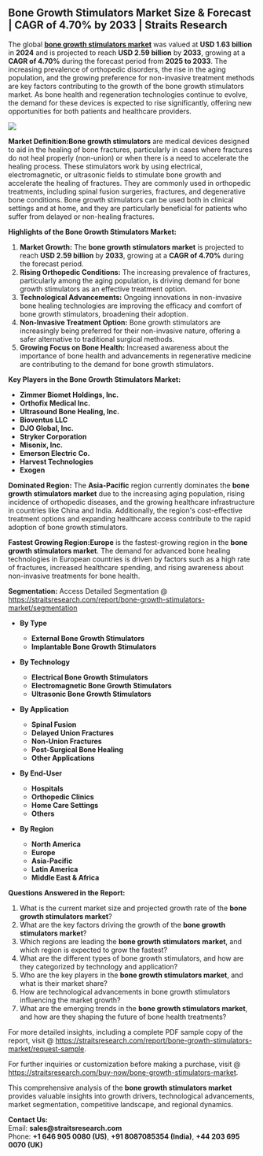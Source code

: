 <h2 data-start="79" data-end="771">Bone Growth Stimulators Market Size &amp; Forecast | CAGR of 4.70% by 2033 | Straits Research</h2>
<p data-start="79" data-end="771">The global <strong><a href="https://straitsresearch.com/report/bone-growth-stimulators-market">bone growth stimulators market</a></strong>&nbsp;was valued at <strong data-start="169" data-end="189">USD 1.63 billion</strong> in <strong data-start="193" data-end="201">2024</strong> and is projected to reach <strong data-start="228" data-end="248">USD 2.59 billion</strong> by <strong data-start="252" data-end="260">2033</strong>, growing at a <strong data-start="275" data-end="292">CAGR of 4.70%</strong> during the forecast period from <strong data-start="325" data-end="341">2025 to 2033</strong>. The increasing prevalence of orthopedic disorders, the rise in the aging population, and the growing preference for non-invasive treatment methods are key factors contributing to the growth of the bone growth stimulators market. As bone health and regeneration technologies continue to evolve, the demand for these devices is expected to rise significantly, offering new opportunities for both patients and healthcare providers.</p>
<img src="https://blogger.googleusercontent.com/img/b/R29vZ2xl/AVvXsEjycbc_HerBbLMXRLATHYs7DFIpIWjVihlp0y-V4K51vhipMevp-vsSTiudeFpKtN3AoslCh5HiDtxEKHtdB09c8HYLfFU4XUT0M8c4aedZAncQL51TJIOsJcPowXg_Ui0Sw9GvzCvA7htt4iHmZsnKdEqhEvy4KbxEKjJMDm_K39D42WZ-l6PU5NkJ/s700/7.jpg">
<p data-start="773" data-end="1475"><strong data-start="773" data-end="795">Market Definition:</strong><strong data-start="796" data-end="823">Bone growth stimulators</strong> are medical devices designed to aid in the healing of bone fractures, particularly in cases where fractures do not heal properly (non-union) or when there is a need to accelerate the healing process. These stimulators work by using electrical, electromagnetic, or ultrasonic fields to stimulate bone growth and accelerate the healing of fractures. They are commonly used in orthopedic treatments, including spinal fusion surgeries, fractures, and degenerative bone conditions. Bone growth stimulators can be used both in clinical settings and at home, and they are particularly beneficial for patients who suffer from delayed or non-healing fractures.</p>
<p data-start="1477" data-end="1530"><strong data-start="1477" data-end="1530">Highlights of the Bone Growth Stimulators Market:</strong></p>
<ol data-start="1531" data-end="2478">
<li data-start="1531" data-end="1706"><strong data-start="1534" data-end="1552">Market Growth:</strong> The <strong data-start="1557" data-end="1591">bone growth stimulators market</strong> is projected to reach <strong data-start="1614" data-end="1634">USD 2.59 billion</strong> by <strong data-start="1638" data-end="1646">2033</strong>, growing at a <strong data-start="1661" data-end="1678">CAGR of 4.70%</strong> during the forecast period.</li>
<li data-start="1707" data-end="1904"><strong data-start="1710" data-end="1743">Rising Orthopedic Conditions:</strong> The increasing prevalence of fractures, particularly among the aging population, is driving demand for bone growth stimulators as an effective treatment option.</li>
<li data-start="1905" data-end="2095"><strong data-start="1908" data-end="1939">Technological Advancements:</strong> Ongoing innovations in non-invasive bone healing technologies are improving the efficacy and comfort of bone growth stimulators, broadening their adoption.</li>
<li data-start="2096" data-end="2283"><strong data-start="2099" data-end="2133">Non-Invasive Treatment Option:</strong> Bone growth stimulators are increasingly being preferred for their non-invasive nature, offering a safer alternative to traditional surgical methods.</li>
<li data-start="2284" data-end="2478"><strong data-start="2287" data-end="2320">Growing Focus on Bone Health:</strong> Increased awareness about the importance of bone health and advancements in regenerative medicine are contributing to the demand for bone growth stimulators.</li>
</ol>
<p data-start="2480" data-end="2534"><strong data-start="2480" data-end="2534">Key Players in the Bone Growth Stimulators Market:</strong></p>
<ul data-start="2535" data-end="2789">
<li data-start="2535" data-end="2569"><strong data-start="2537" data-end="2569">Zimmer Biomet Holdings, Inc.</strong></li>
<li data-start="2570" data-end="2597"><strong data-start="2572" data-end="2597">Orthofix Medical Inc.</strong></li>
<li data-start="2598" data-end="2633"><strong data-start="2600" data-end="2633">Ultrasound Bone Healing, Inc.</strong></li>
<li data-start="2634" data-end="2653"><strong data-start="2636" data-end="2653">Bioventus LLC</strong></li>
<li data-start="2654" data-end="2676"><strong data-start="2656" data-end="2676">DJO Global, Inc.</strong></li>
<li data-start="2677" data-end="2702"><strong data-start="2679" data-end="2702">Stryker Corporation</strong></li>
<li data-start="2703" data-end="2722"><strong data-start="2705" data-end="2722">Misonix, Inc.</strong></li>
<li data-start="2723" data-end="2749"><strong data-start="2725" data-end="2749">Emerson Electric Co.</strong></li>
<li data-start="2750" data-end="2776"><strong data-start="2752" data-end="2776">Harvest Technologies</strong></li>
<li data-start="2777" data-end="2789"><strong data-start="2779" data-end="2789">Exogen</strong></li>
</ul>
<p data-start="2791" data-end="3210"><strong data-start="2791" data-end="2812">Dominated Region:</strong> The <strong data-start="2817" data-end="2833">Asia-Pacific</strong> region currently dominates the <strong data-start="2865" data-end="2899">bone growth stimulators market</strong> due to the increasing aging population, rising incidence of orthopedic diseases, and the growing healthcare infrastructure in countries like China and India. Additionally, the region's cost-effective treatment options and expanding healthcare access contribute to the rapid adoption of bone growth stimulators.</p>
<p data-start="3212" data-end="3549"><strong data-start="3212" data-end="3239">Fastest Growing Region:</strong><strong data-start="3240" data-end="3250">Europe</strong> is the fastest-growing region in the <strong data-start="3288" data-end="3322">bone growth stimulators market</strong>. The demand for advanced bone healing technologies in European countries is driven by factors such as a high rate of fractures, increased healthcare spending, and rising awareness about non-invasive treatments for bone health.</p>
<p data-start="3551" data-end="3678"><strong data-start="3551" data-end="3568">Segmentation:</strong> Access Detailed Segmentation @ <a href="https://straitsresearch.com/report/bone-growth-stimulators-market/segmentation" target="_new" rel="noopener" data-start="3600" data-end="3678">https://straitsresearch.com/report/bone-growth-stimulators-market/segmentation</a></p>
<ul data-start="3680" data-end="4341">
<li data-start="3680" data-end="3780">
<p data-start="3682" data-end="3695"><strong data-start="3682" data-end="3693">By Type</strong></p>
<ul data-start="3698" data-end="3780">
<li data-start="3698" data-end="3736"><strong data-start="3700" data-end="3736">External Bone Growth Stimulators</strong></li>
<li data-start="3739" data-end="3780"><strong data-start="3741" data-end="3780">Implantable Bone Growth Stimulators</strong></li>
</ul>
</li>
<li data-start="3782" data-end="3937">
<p data-start="3784" data-end="3803"><strong data-start="3784" data-end="3801">By Technology</strong></p>
<ul data-start="3806" data-end="3937">
<li data-start="3806" data-end="3846"><strong data-start="3808" data-end="3846">Electrical Bone Growth Stimulators</strong></li>
<li data-start="3849" data-end="3894"><strong data-start="3851" data-end="3894">Electromagnetic Bone Growth Stimulators</strong></li>
<li data-start="3897" data-end="3937"><strong data-start="3899" data-end="3937">Ultrasonic Bone Growth Stimulators</strong></li>
</ul>
</li>
<li data-start="3939" data-end="4105">
<p data-start="3941" data-end="3961"><strong data-start="3941" data-end="3959">By Application</strong></p>
<ul data-start="3964" data-end="4105">
<li data-start="3964" data-end="3983"><strong data-start="3966" data-end="3983">Spinal Fusion</strong></li>
<li data-start="3986" data-end="4015"><strong data-start="3988" data-end="4015">Delayed Union Fractures</strong></li>
<li data-start="4018" data-end="4043"><strong data-start="4020" data-end="4043">Non-Union Fractures</strong></li>
<li data-start="4046" data-end="4078"><strong data-start="4048" data-end="4078">Post-Surgical Bone Healing</strong></li>
<li data-start="4081" data-end="4105"><strong data-start="4083" data-end="4105">Other Applications</strong></li>
</ul>
</li>
<li data-start="4107" data-end="4213">
<p data-start="4109" data-end="4126"><strong data-start="4109" data-end="4124">By End-User</strong></p>
<ul data-start="4129" data-end="4213">
<li data-start="4129" data-end="4144"><strong data-start="4131" data-end="4144">Hospitals</strong></li>
<li data-start="4147" data-end="4171"><strong data-start="4149" data-end="4171">Orthopedic Clinics</strong></li>
<li data-start="4174" data-end="4198"><strong data-start="4176" data-end="4198">Home Care Settings</strong></li>
<li data-start="4201" data-end="4213"><strong data-start="4203" data-end="4213">Others</strong></li>
</ul>
</li>
<li data-start="4215" data-end="4341">
<p data-start="4217" data-end="4232"><strong data-start="4217" data-end="4230">By Region</strong></p>
<ul data-start="4235" data-end="4341">
<li data-start="4235" data-end="4254"><strong data-start="4237" data-end="4254">North America</strong></li>
<li data-start="4257" data-end="4269"><strong data-start="4259" data-end="4269">Europe</strong></li>
<li data-start="4272" data-end="4290"><strong data-start="4274" data-end="4290">Asia-Pacific</strong></li>
<li data-start="4293" data-end="4312"><strong data-start="4295" data-end="4312">Latin America</strong></li>
<li data-start="4315" data-end="4341"><strong data-start="4317" data-end="4341">Middle East &amp; Africa</strong></li>
</ul>
</li>
</ul>
<p data-start="4343" data-end="4380"><strong data-start="4343" data-end="4380">Questions Answered in the Report:</strong></p>
<ol data-start="4381" data-end="5149">
<li data-start="4381" data-end="4484">What is the current market size and projected growth rate of the <strong data-start="4449" data-end="4483">bone growth stimulators market</strong>?</li>
<li data-start="4485" data-end="4574">What are the key factors driving the growth of the <strong data-start="4539" data-end="4573">bone growth stimulators market</strong>?</li>
<li data-start="4575" data-end="4693">Which regions are leading the <strong data-start="4608" data-end="4642">bone growth stimulators market</strong>, and which region is expected to grow the fastest?</li>
<li data-start="4694" data-end="4813">What are the different types of bone growth stimulators, and how are they categorized by technology and application?</li>
<li data-start="4814" data-end="4915">Who are the key players in the <strong data-start="4848" data-end="4882">bone growth stimulators market</strong>, and what is their market share?</li>
<li data-start="4916" data-end="5011">How are technological advancements in bone growth stimulators influencing the market growth?</li>
<li data-start="5012" data-end="5149">What are the emerging trends in the <strong data-start="5051" data-end="5085">bone growth stimulators market</strong>, and how are they shaping the future of bone health treatments?</li>
</ol>
<p data-start="5151" data-end="5320">For more detailed insights, including a complete PDF sample copy of the report, visit @ <a href="https://straitsresearch.com/report/bone-growth-stimulators-market/request-sample" target="_new" rel="noopener" data-start="5239" data-end="5319">https://straitsresearch.com/report/bone-growth-stimulators-market/request-sample</a>.</p>
<p data-start="5322" data-end="5462">For further inquiries or customization before making a purchase, visit @ <a href="https://straitsresearch.com/buy-now/bone-growth-stimulators-market" target="_new" rel="noopener" data-start="5395" data-end="5461">https://straitsresearch.com/buy-now/bone-growth-stimulators-market</a>.</p>
<p data-start="5464" data-end="5676">This comprehensive analysis of the <strong data-start="5499" data-end="5533">bone growth stimulators market</strong> provides valuable insights into growth drivers, technological advancements, market segmentation, competitive landscape, and regional dynamics.</p>
<p data-start="5678" data-end="5821"><strong data-start="5678" data-end="5693">Contact Us:</strong><br data-start="5693" data-end="5696" /> Email: <strong data-start="5703" data-end="5732"><a rel="noopener" data-start="5705" data-end="5730">sales@straitsresearch.com</a></strong><br data-start="5732" data-end="5735" /> Phone: <strong data-start="5742" data-end="5766">+1 646 905 0080 (US)</strong>, <strong data-start="5768" data-end="5794">+91 8087085354 (India)</strong>, <strong data-start="5796" data-end="5821">+44 203 695 0070 (UK)</strong></p>
